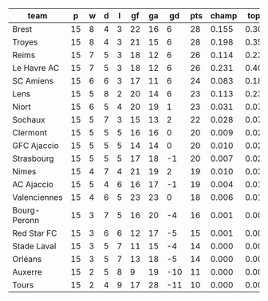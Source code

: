 |     team     | p  | w | d | l | gf | ga | gd  | pts | champ | top2  | top3  | top4  |  5-7  | bot4  | bot3  | bot2  |
|--------------|----|---|---|---|----|----|-----|-----|-------|-------|-------|-------|-------|-------|-------|-------|
| Brest        | 15 | 8 | 4 | 3 | 22 | 16 |   6 |  28 | 0.155 | 0.300 | 0.430 | 0.545 | 0.246 | 0.003 | 0.001 | 0.001|
| Troyes       | 15 | 8 | 4 | 3 | 21 | 15 |   6 |  28 | 0.198 | 0.359 | 0.493 | 0.603 | 0.221 | 0.002 | 0.001 | 0.000|
| Reims        | 15 | 7 | 5 | 3 | 18 | 12 |   6 |  26 | 0.114 | 0.231 | 0.346 | 0.454 | 0.265 | 0.006 | 0.002 | 0.000|
| Le Havre AC  | 15 | 7 | 5 | 3 | 18 | 12 |   6 |  26 | 0.231 | 0.400 | 0.531 | 0.640 | 0.211 | 0.001 | 0.001 | 0.000|
| SC Amiens    | 15 | 6 | 6 | 3 | 17 | 11 |   6 |  24 | 0.083 | 0.181 | 0.282 | 0.387 | 0.270 | 0.008 | 0.004 | 0.002|
| Lens         | 15 | 5 | 8 | 2 | 20 | 14 |   6 |  23 | 0.113 | 0.232 | 0.349 | 0.453 | 0.262 | 0.007 | 0.002 | 0.001|
| Niort        | 15 | 6 | 5 | 4 | 20 | 19 |   1 |  23 | 0.031 | 0.077 | 0.140 | 0.210 | 0.249 | 0.030 | 0.014 | 0.005|
| Sochaux      | 15 | 5 | 7 | 3 | 15 | 13 |   2 |  22 | 0.028 | 0.076 | 0.131 | 0.197 | 0.251 | 0.032 | 0.016 | 0.004|
| Clermont     | 15 | 5 | 5 | 5 | 16 | 16 |   0 |  20 | 0.009 | 0.026 | 0.052 | 0.091 | 0.169 | 0.084 | 0.045 | 0.020|
| GFC Ajaccio  | 15 | 5 | 5 | 5 | 14 | 14 |   0 |  20 | 0.010 | 0.028 | 0.057 | 0.094 | 0.172 | 0.084 | 0.046 | 0.023|
| Strasbourg   | 15 | 5 | 5 | 5 | 17 | 18 |  -1 |  20 | 0.007 | 0.022 | 0.043 | 0.068 | 0.136 | 0.112 | 0.061 | 0.030|
| Nimes        | 15 | 4 | 7 | 4 | 21 | 19 |   2 |  19 | 0.010 | 0.036 | 0.069 | 0.115 | 0.183 | 0.075 | 0.042 | 0.018|
| AC Ajaccio   | 15 | 5 | 4 | 6 | 16 | 17 |  -1 |  19 | 0.004 | 0.010 | 0.022 | 0.042 | 0.097 | 0.176 | 0.101 | 0.047|
| Valenciennes | 15 | 4 | 6 | 5 | 23 | 23 |   0 |  18 | 0.006 | 0.017 | 0.037 | 0.066 | 0.136 | 0.120 | 0.069 | 0.030|
| Bourg-Peronn | 15 | 3 | 7 | 5 | 16 | 20 |  -4 |  16 | 0.001 | 0.003 | 0.008 | 0.015 | 0.048 | 0.322 | 0.219 | 0.125|
| Red Star FC  | 15 | 3 | 6 | 6 | 12 | 17 |  -5 |  15 | 0.001 | 0.001 | 0.005 | 0.009 | 0.034 | 0.400 | 0.280 | 0.160|
| Stade Laval  | 15 | 3 | 5 | 7 | 11 | 15 |  -4 |  14 | 0.000 | 0.001 | 0.004 | 0.006 | 0.024 | 0.453 | 0.327 | 0.195|
| Orléans      | 15 | 3 | 5 | 7 | 13 | 18 |  -5 |  14 | 0.000 | 0.001 | 0.004 | 0.006 | 0.022 | 0.499 | 0.369 | 0.227|
| Auxerre      | 15 | 2 | 5 | 8 |  9 | 19 | -10 |  11 | 0.000 | 0.000 | 0.000 | 0.000 | 0.005 | 0.729 | 0.618 | 0.454|
| Tours        | 15 | 2 | 4 | 9 | 17 | 28 | -11 |  10 | 0.000 | 0.000 | 0.000 | 0.000 | 0.002 | 0.858 | 0.783 | 0.660|

